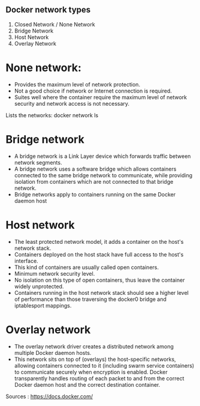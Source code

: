 ## Docker network types

1. Closed	Network	/	None Network
2. Bridge	Network
3. Host	Network
4. Overlay	Network

# None network:
 - Provides	the	maximum	level	of	network	protection.
 - Not	a	good	choice	if	network	or	Internet	connection	is	required.
 - Suites	well	where	the	container	require	the	maximum	level	of	network	security	and	network	access	is	not	necessary.
 
 Lists the networks:
 docker network ls
 
 # Bridge network
 - A bridge network is a Link Layer device which forwards traffic between network segments.
 - A bridge network uses a software bridge which allows containers connected to the same bridge network to communicate, while providing isolation from containers which are not connected to that bridge network.
 - Bridge networks apply to containers running on the same Docker daemon host
 
 # Host network
 - The	least	protected	network	model,	it	adds	a	container	on	the	host's	network	stack. 
 - Containers	deployed	on	the	host	stack	have	full	access	to	the	host's	interface. 
 - This	kind	of	containers	are	usually	called	open	containers.
 - Minimum	network	security	level.
 - No	isolation	on	this	type	of	open	containers,	thus	leave	the	container	widely	unprotected.
 - Containers	running	in	the	host	network	stack	should	see	a	higher	level	of	performance	than	those	traversing	the	docker0	bridge	and	iptablesport	mappings.
 
 # Overlay network
 - The overlay network driver creates a distributed network among multiple Docker daemon hosts.
 - This network sits on top of (overlays) the host-specific networks, allowing containers connected to it (including swarm service containers) to communicate securely when encryption is enabled. Docker transparently handles routing of each packet to and from the correct Docker daemon host and the correct destination container.
 
 
 Sources : https://docs.docker.com/
 
 
 
